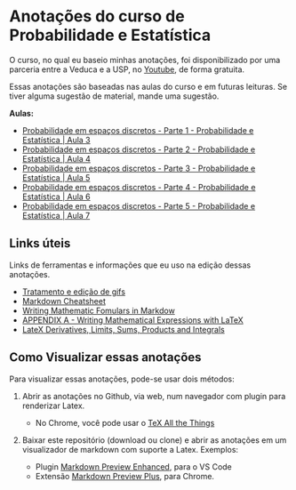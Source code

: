 # Anotações do curso de Probabilidade e Estatística

O curso, no qual eu baseio minhas anotações, foi disponibilizado por uma parceria entre a Veduca e a USP, no [Youtube](https://www.youtube.com/watch?v=ExpavHMRfoc&list=PLNgJJDWKupQm0LNowM7DoiAbYZjeIIA_R&index=2), de forma gratuita.

Essas anotações são baseadas nas aulas do curso e em futuras leituras. Se tiver alguma sugestão de material, mande uma sugestão.

**Aulas:**

* [Probabilidade em espaços discretos - Parte 1 - Probabilidade e Estatística | Aula 3](aula-03.md)
* [Probabilidade em espaços discretos - Parte 2 - Probabilidade e Estatística | Aula 4](aula-04.md)
* [Probabilidade em espaços discretos - Parte 3 - Probabilidade e Estatística | Aula 5](aula-05.md)
* [Probabilidade em espaços discretos - Parte 4 - Probabilidade e Estatística | Aula 6](aula-06.md)
* [Probabilidade em espaços discretos - Parte 5 - Probabilidade e Estatística | Aula 7](aula-07.md)
  
## Links úteis

Links de ferramentas e informações que eu uso na edição dessas anotações.

* [Tratamento e edição de gifs](https://ezgif.com/)
* [Markdown Cheatsheet](https://github.com/adam-p/markdown-here/wiki/Markdown-Cheatsheet#videos)
* [Writing Mathematic Fomulars in Markdow](https://csrgxtu.github.io/2015/03/20/Writing-Mathematic-Fomulars-in-Markdown/)
* [APPENDIX A - Writing Mathematical Expressions with LaTeX](https://link.springer.com/content/pdf/bbm%3A978-1-4842-3913-1%2F1.pdf)
* [LateX Derivatives, Limits, Sums, Products and Integrals](https://math-linux.com/latex-26/faq/latex-faq/article/latex-derivatives-limits-sums-products-and-integrals)

## Como Visualizar essas anotações

Para visualizar essas anotações, pode-se usar dois métodos:

1. Abrir as anotações no Github, via web, num navegador com plugin para renderizar Latex.
    * No Chrome, você pode usar o [TeX All the Things](https://chrome.google.com/webstore/detail/tex-all-the-things/cbimabofgmfdkicghcadidpemeenbffn)

2. Baixar este repositório (download ou clone) e abrir as anotações em um visualizador de markdown com suporte a Latex. Exemplos:
   * Plugin [Markdown Preview Enhanced](https://marketplace.visualstudio.com/items?itemName=shd101wyy.markdown-preview-enhanced), para o VS Code
   * Extensão [Markdown Preview Plus](https://chrome.google.com/webstore/detail/markdown-preview-plus/febilkbfcbhebfnokafefeacimjdckgl), para Chrome.
